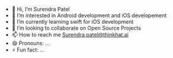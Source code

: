 - 👋 Hi, I’m Surendra Patel
- 👀 I’m interested in Android development and iOS developement
- 🌱 I’m currently learning swift for iOS development
- 💞️ I’m looking to collaborate on Open Source Projects
- 📫 How to reach me Surendra.patel@thinkhat.ai
- 😄 Pronouns: ...
- ⚡ Fun fact: ...

<!---
Surendra-iOS/Surendra-iOS is a ✨ special ✨ repository because its `README.md` (this file) appears on your GitHub profile.
You can click the Preview link to take a look at your changes.
--->
